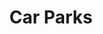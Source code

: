 ---
schema: default
title: Car Parks
organization: Aberdeenshire Council
notes: 
resources:

  - name: Car Parks KMZ
  - url: https://online.aberdeenshire.gov.uk/apps/OpenData/kml/car_parks.kmz
  - format: KMZ

license: Open Government Licence 3.0 (United Kingdom)
category:

  - 


  - Cap parks

  -  transport

maintainer: Tim Wisniewski
maintainer_email: tim@timwis.com
---